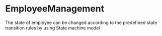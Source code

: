 # EmployeeManagement
The state of employee can be changed according to the predefined state transition rules by using State machine model
